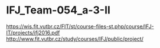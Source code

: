 # IFJ_Team-054_a-3-II
https://wis.fit.vutbr.cz/FIT/st/course-files-st.php/course/IFJ-IT/projects/ifj2016.pdf
http://www.fit.vutbr.cz/study/courses/IFJ/public/project/
